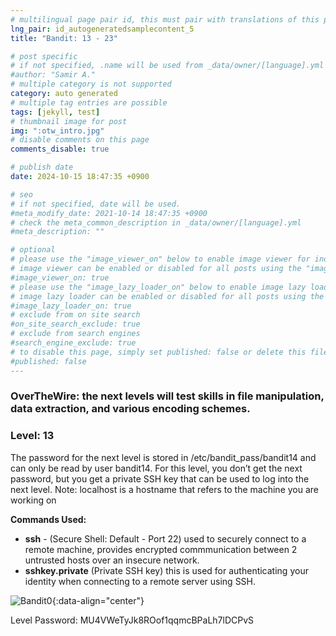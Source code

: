 ```yaml
---
# multilingual page pair id, this must pair with translations of this page. (This name must be unique)
lng_pair: id_autogeneratedsamplecontent_5
title: "Bandit: 13 - 23"

# post specific
# if not specified, .name will be used from _data/owner/[language].yml
#author: "Samir A."
# multiple category is not supported
category: auto generated
# multiple tag entries are possible
tags: [jekyll, test]
# thumbnail image for post
img: ":otw_intro.jpg"
# disable comments on this page
comments_disable: true

# publish date
date: 2024-10-15 18:47:35 +0900

# seo
# if not specified, date will be used.
#meta_modify_date: 2021-10-14 18:47:35 +0900
# check the meta_common_description in _data/owner/[language].yml
#meta_description: ""

# optional
# please use the "image_viewer_on" below to enable image viewer for individual pages or posts (_posts/ or [language]/_posts folders).
# image viewer can be enabled or disabled for all posts using the "image_viewer_posts: true" setting in _data/conf/main.yml.
#image_viewer_on: true
# please use the "image_lazy_loader_on" below to enable image lazy loader for individual pages or posts (_posts/ or [language]/_posts folders).
# image lazy loader can be enabled or disabled for all posts using the "image_lazy_loader_posts: true" setting in _data/conf/main.yml.
#image_lazy_loader_on: true
# exclude from on site search
#on_site_search_exclude: true
# exclude from search engines
#search_engine_exclude: true
# to disable this page, simply set published: false or delete this file
#published: false
---
```

### OverTheWire: the next levels will test skills in file manipulation, data extraction, and various encoding schemes.

### Level: 13 
The password for the next level is stored in /etc/bandit_pass/bandit14 and can only be read by user bandit14. For this level, you don’t get the next password, but you get a private SSH key that can be used to log into the next level. Note: localhost is a hostname that refers to the machine you are working on

**Commands Used:** 
- **ssh** - (Secure Shell: Default - Port 22) used to securely connect to a remote machine, provides encrypted commmunication between 2 untrusted hosts over an insecure network.   
- **sshkey.private** (Private SSH key) this is used for authenticating your identity when connecting to a remote server using SSH.

![Bandit0](:bandit_13.png){:data-align="center"}

Level Password: MU4VWeTyJk8ROof1qqmcBPaLh7lDCPvS
